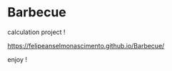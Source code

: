 # Barbecue
 calculation project !
 
 https://felipeanselmonascimento.github.io/Barbecue/


 enjoy !
